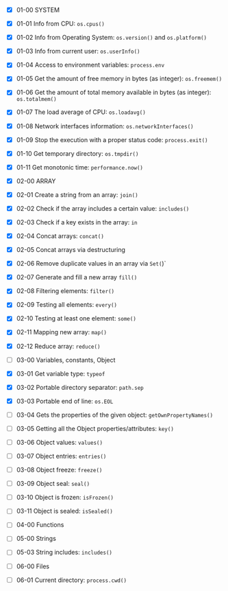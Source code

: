 - [x] 01-00 SYSTEM
- [x] 01-01 Info from CPU: `os.cpus()`
- [x] 01-02 Info from Operating System: `os.version()` and `os.platform()`
- [x] 01-03 Info from current user: `os.userInfo()`
- [x] 01-04 Access to environment variables: `process.env`
- [x] 01-05 Get the amount of free memory in bytes (as integer): `os.freemem()`
- [x] 01-06 Get the amount of total memory available in bytes (as integer): `os.totalmem()`
- [x] 01-07 The load average of CPU: `os.loadavg()`
- [x] 01-08 Network interfaces information: `os.networkInterfaces()`
- [x] 01-09 Stop the execution with a proper status code: `process.exit()`
- [x] 01-10 Get temporary directory: `os.tmpdir()`
- [x] 01-11 Get monotonic time: `performance.now()`

- [x] 02-00 ARRAY
- [x] 02-01 Create a string from an array: `join()`
- [x] 02-02 Check if the array includes a certain value: `includes()`
- [x] 02-03 Check if a key exists in the array: `in`
- [x] 02-04 Concat arrays: `concat()`
- [x] 02-05 Concat arrays via destructuring
- [x] 02-06 Remove duplicate values in an array via `Set(`)`
- [x] 02-07 Generate and fill a new array `fill()`
- [x] 02-08 Filtering elements: `filter()`
- [x] 02-09 Testing all elements: `every()`
- [x] 02-10 Testing at least one element: `some()`
- [x] 02-11 Mapping new array: `map()`
- [x] 02-12 Reduce array: `reduce()`

- [ ] 03-00 Variables, constants, Object
- [x] 03-01 Get variable type: `typeof`
- [x] 03-02 Portable directory separator: `path.sep`
- [x] 03-03 Portable end of line: `os.EOL`
- [ ] 03-04 Gets the properties of the given object: `getOwnPropertyNames()`
- [ ] 03-05 Getting all the Object properties/attributes: `key()`
- [ ] 03-06 Object values: `values()`
- [ ] 03-07 Object entries: `entries()`
- [ ] 03-08 Object freeze: `freeze()`
- [ ] 03-09 Object seal: `seal()`
- [ ] 03-10 Object is frozen: `isFrozen()`
- [ ] 03-11 Object is sealed: `isSealed()`

- [ ] 04-00 Functions
- [ ] 05-00 Strings
- [ ] 05-03 String includes: `includes()`
- [ ] 06-00 Files
- [ ] 06-01 Current directory: `process.cwd()`

